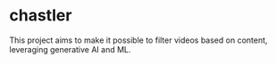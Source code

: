 # chastler

This project aims to make it possible to filter videos based on content, leveraging generative AI and ML.
